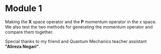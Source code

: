 
# Module 1
Making the **X** space operator and the **P** momentum operator in the x space.
We also test the two methods for generating the momentum operator and compare them together.

Special thanks to my friend and Quantum Mechanics teacher assistant **"Alireza Negari"**.

